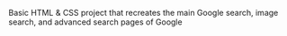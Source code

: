 Basic HTML & CSS project that recreates the main Google search, image search, and advanced search pages of Google

